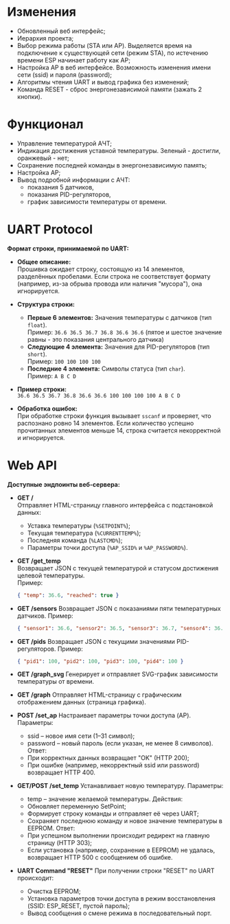 # Изменения

- Обновленный веб интерфейс;
- Иерархия проекта;
- Выбор режима работы (STA или AP). Выделяется время на подключение к существующей сети (режим STA), по истечению времени ESP начинает работу как AP;
- Настройка AP в веб интерфейсе. Возможность изменения имени сети (ssid) и пароля (password);
- Алгоритмы чтения UART и вывод графика без изменений;
- Команда RESET - сброс энергонезависимой памяти (зажать 2 кнопки).

# Функционал

- Управление температурой АЧТ;
- Индикация достижения уставной температуры. Зеленый - достигли, оранжевый - нет;
- Сохранение последней команды в энергонезависимую память;
- Настройка AP;
- Вывод подробной информации с АЧТ:
  - показания 5 датчиков,
  - показания PID-регуляторов,
  - график зависимости температуры от времени.

# UART Protocol

**Формат строки, принимаемой по UART:**

- **Общее описание:**  
  Прошивка ожидает строку, состоящую из 14 элементов, разделённых пробелами. Если строка не соответствует формату (например, из-за обрыва провода или наличия "мусора"), она игнорируется.

- **Структура строки:**  
  - **Первые 6 элементов:** Значения температуры с датчиков (тип `float`).  
    Пример: `36.6 36.5 36.7 36.8 36.6 36.6` (пятое и шестое значение равны - это показания центрального датчика)
  - **Следующие 4 элемента:** Значения для PID-регуляторов (тип `short`).  
    Пример: `100 100 100 100`
  - **Последние 4 элемента:** Символы статуса (тип `char`).  
    Пример: `A B C D`

- **Пример строки:**  
  `36.6 36.5 36.7 36.8 36.6 36.6 100 100 100 100 A B C D`

- **Обработка ошибок:**  
  При обработке строки функция вызывает `sscanf` и проверяет, что распознано ровно 14 элементов. Если количество успешно прочитанных элементов меньше 14, строка считается некорректной и игнорируется.

# Web API

**Доступные эндпоинты веб-сервера:**

- **GET /**  
  Отправляет HTML-страницу главного интерфейса с подстановкой данных:
  - Уставка температуры (`%SETPOINT%`);
  - Текущая температура (`%CURRENTTEMP%`);
  - Последняя команда (`%LASTCMD%`);
  - Параметры точки доступа (`%AP_SSID%` и `%AP_PASSWORD%`).

- **GET /get_temp**  
  Возвращает JSON с текущей температурой и статусом достижения целевой температуры.  
  Пример:  
  ```json
  { "temp": 36.6, "reached": true }

- **GET /sensors**
  Возвращает JSON с показаниями пяти температурных датчиков.
  Пример:
  ```json
  { "sensor1": 36.6, "sensor2": 36.5, "sensor3": 36.7, "sensor4": 36.8, "central": 36.6 }

- **GET /pids**
  Возвращает JSON с текущими значениями PID-регуляторов.
  Пример:
  ```json
  { "pid1": 100, "pid2": 100, "pid3": 100, "pid4": 100 }

- **GET /graph_svg**
  Генерирует и отправляет SVG-график зависимости температуры от времени.

- **GET /graph**
  Отправляет HTML-страницу с графическим отображением данных (страница графика).

- **POST /set_ap**
  Настраивает параметры точки доступа (AP).
  Параметры:
	- ssid – новое имя сети (1–31 символ);
	- password – новый пароль (если указан, не менее 8 символов).
	Ответ:
	- При корректных данных возвращает "OK" (HTTP 200);
	- При ошибке (например, некорректный ssid или password) возвращает HTTP 400.

- **GET/POST /set_temp**
  Устанавливает новую температуру.
  Параметры:
	- temp – значение желаемой температуры.
	Действия:
	- Обновляет переменную SetPoint;
	- Формирует строку команды и отправляет её через UART;
	- Сохраняет последнюю команду и новое значение температуры в EEPROM.
	Ответ:
	- При успешном выполнении происходит редирект на главную страницу (HTTP 303);
	- Если установка (например, сохранение в EEPROM) не удалась, возвращает HTTP 500 с сообщением об ошибке.


- **UART Command "RESET"**
  При получении строки "RESET" по UART происходит:
	- Очистка EEPROM;
	- Установка параметров точки доступа в режим восстановления (SSID: ESP_RESET, пустой пароль);
	- Вывод сообщения о смене режима в последовательный порт.

